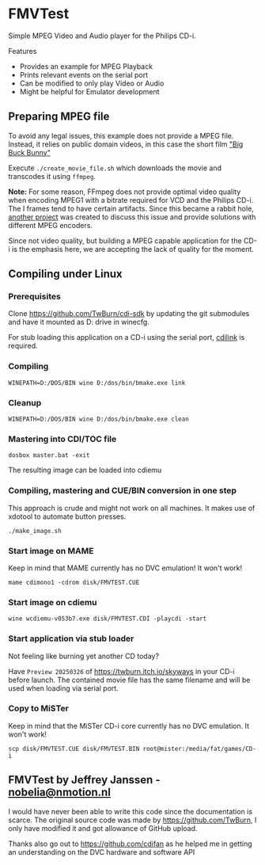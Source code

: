 # FMVTest

Simple MPEG Video and Audio player for the Philips CD-i.

Features
- Provides an example for MPEG Playback
- Prints relevant events on the serial port
- Can be modified to only play Video or Audio
- Might be helpful for Emulator development

## Preparing MPEG file

To avoid any legal issues, this example does not provide a MPEG file.
Instead, it relies on public domain videos, in this case the short film ["Big Buck Bunny"](https://peach.blender.org/download/)

Execute `./create_movie_file.sh` which downloads the movie and transcodes it using `ffmpeg`.

**Note:** For some reason, FFmpeg does not provide optimal video quality when encoding MPEG1 with a bitrate required for VCD and the Philips CD-i. The I frames tend to have certain artifacts.
Since this became a rabbit hole, [another project](https://github.com/Slamy/MPEG1_Handbook) was created to discuss this issue and provide solutions with different MPEG encoders.

Since not video quality, but building a MPEG capable application for the CD-i is the emphasis here, we are accepting the lack of quality for the moment.

## Compiling under Linux

### Prerequisites

Clone https://github.com/TwBurn/cdi-sdk by updating the git submodules and have it mounted as D: drive in winecfg.

For stub loading this application on a CD-i using the serial port, [cdilink](https://www.cdiemu.org/?body=site/cdilink.htm) is required.

### Compiling

	WINEPATH=D:/DOS/BIN wine D:/dos/bin/bmake.exe link

### Cleanup

	WINEPATH=D:/DOS/BIN wine D:/dos/bin/bmake.exe clean

### Mastering into CDI/TOC file

	dosbox master.bat -exit

The resulting image can be loaded into cdiemu

### Compiling, mastering and CUE/BIN conversion in one step

This approach is crude and might not work on all machines.
It makes use of xdotool to automate button presses.

	./make_image.sh 

### Start image on MAME

Keep in mind that MAME currently has no DVC emulation! It won't work!

	mame cdimono1 -cdrom disk/FMVTEST.CUE

### Start image on cdiemu

	wine wcdiemu-v053b7.exe disk/FMVTEST.CDI -playcdi -start

### Start application via stub loader

Not feeling like burning yet another CD today?

Have `Preview 20250326` of https://twburn.itch.io/skyways in your CD-i before launch.
The contained movie file has the same filename and will be used when loading via serial port.

### Copy to MiSTer

Keep in mind that the MiSTer CD-i core currently has no DVC emulation. It won't work!

	scp disk/FMVTEST.CUE disk/FMVTEST.BIN root@mister:/media/fat/games/CD-i

## FMVTest by Jeffrey Janssen - nobelia@nmotion.nl

I would have never been able to write this code since the documentation is scarce.
The original source code was made by https://github.com/TwBurn, I only have modified it and got allowance of GitHub upload.

Thanks also go out to https://github.com/cdifan as he helped me in getting an understanding on the DVC hardware and software API
